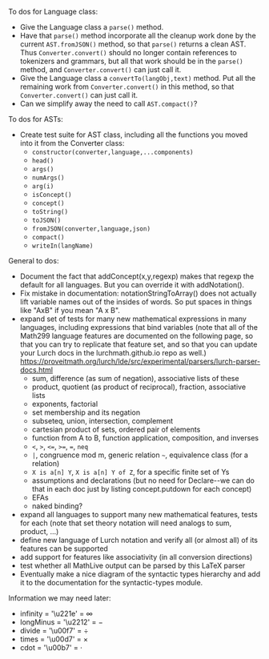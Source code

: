 
To dos for Language class:
 - Give the Language class a `parse()` method.
 - Have that `parse()` method incorporate all the cleanup work done by the
   current `AST.fromJSON()` method, so that `parse()` returns a clean AST.  Thus
   `Converter.convert()` should no longer contain references to tokenizers and
   grammars, but all that work should be in the `parse()` method, and
   `Converter.convert()` can just call it.
 - Give the Language class a `convertTo(langObj,text)` method.  Put all the
   remaining work from `Converter.convert()` in this method, so that
   `Converter.convert()` can just call it.
 - Can we simplify away the need to call `AST.compact()`?

To dos for ASTs:
 - Create test suite for AST class, including all the functions you moved
   into it from the Converter class:
    - `constructor(converter,language,...components)`
    - `head()`
    - `args()`
    - `numArgs()`
    - `arg(i)`
    - `isConcept()`
    - `concept()`
    - `toString()`
    - `toJSON()`
    - `fromJSON(converter,language,json)`
    - `compact()`
    - `writeIn(langName)`

General to dos:
 - Document the fact that addConcept(x,y,regexp) makes that regexp the default
   for all languages.  But you can override it with addNotation().
 - Fix mistake in documentation: notationStringToArray() does not actually lift
   variable names out of the insides of words.  So put spaces in things like
   "AxB" if you mean "A x B".
 - expand set of tests for many new mathematical expressions in many languages,
   including expressions that bind variables
(note that all of the Math299 language features are documented on the following
page, so that you can try to replicate that feature set, and so that you can
update your Lurch docs in the lurchmath.github.io repo as well.)
https://proveitmath.org/lurch/lde/src/experimental/parsers/lurch-parser-docs.html
    - sum, difference (as sum of negation), associative lists of these
    - product, quotient (as product of reciprocal), fraction, associative lists
    - exponents, factorial
    - set membership and its negation
    - subseteq, union, intersection, complement
    - cartesian product of sets, ordered pair of elements
    - function from A to B, function application, composition, and inverses
    - `<`, `>`, `<=`, `>=`, `=`, `neq`
    - `|`, congruence mod m, generic relation `~`, equivalence class (for a
      relation)
    - `X is a[n] Y`, `X is a[n] Y of Z`, for a specific finite set of Ys
    - assumptions and declarations (but no need for Declare--we can do that
      in each doc just by listing concept.putdown for each concept)
    - EFAs
    - naked binding?
 - expand all languages to support many new mathematical features, tests for each
   (note that set theory notation will need analogs to sum, product, ...)
 - define new language of Lurch notation and verify all (or almost all) of its
   features can be supported
 - add support for features like associativity (in all conversion directions)
 - test whether all MathLive output can be parsed by this LaTeX parser
 - Eventually make a nice diagram of the syntactic types hierarchy and add it to
   the documentation for the syntactic-types module.

Information we may need later:
 - infinity  = '\u221e' = ∞
 - longMinus = '\u2212' = −
 - divide    = '\u00f7' = ÷
 - times     = '\u00d7' = ×
 - cdot      = '\u00b7' = ·
